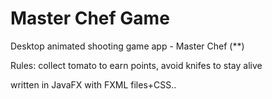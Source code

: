 # Master Chef Game

Desktop animated shooting game app - Master Chef (**)

Rules:
collect tomato to earn points, avoid knifes to stay alive

written in JavaFX with FXML files+CSS..
